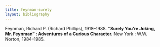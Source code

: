```yaml
---
title: feynman-surely
layout: bibliography
---
```


Feynman, Richard P. (Richard Phillips), 1918–1988. **“Surely You’re Joking, Mr. Feynman” : Adventures of a Curious Character.** New York : W.W. Norton, 1984–1985.
